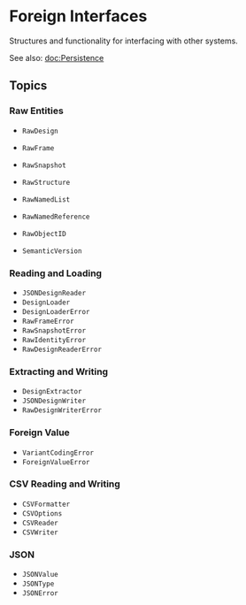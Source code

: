 # Foreign Interfaces

Structures and functionality for interfacing with other systems.

See also: <doc:Persistence>

## Topics

### Raw Entities

- ``RawDesign``
- ``RawFrame``
- ``RawSnapshot``
- ``RawStructure``
- ``RawNamedList``
- ``RawNamedReference``
- ``RawObjectID``

- ``SemanticVersion``

### Reading and Loading

- ``JSONDesignReader``
- ``DesignLoader``
- ``DesignLoaderError``
- ``RawFrameError``
- ``RawSnapshotError``
- ``RawIdentityError``
- ``RawDesignReaderError``

### Extracting and Writing

- ``DesignExtractor``
- ``JSONDesignWriter``
- ``RawDesignWriterError``

### Foreign Value

- ``VariantCodingError``
- ``ForeignValueError``

### CSV Reading and Writing

- ``CSVFormatter``
- ``CSVOptions``
- ``CSVReader``
- ``CSVWriter``

### JSON

- ``JSONValue``
- ``JSONType``
- ``JSONError``

